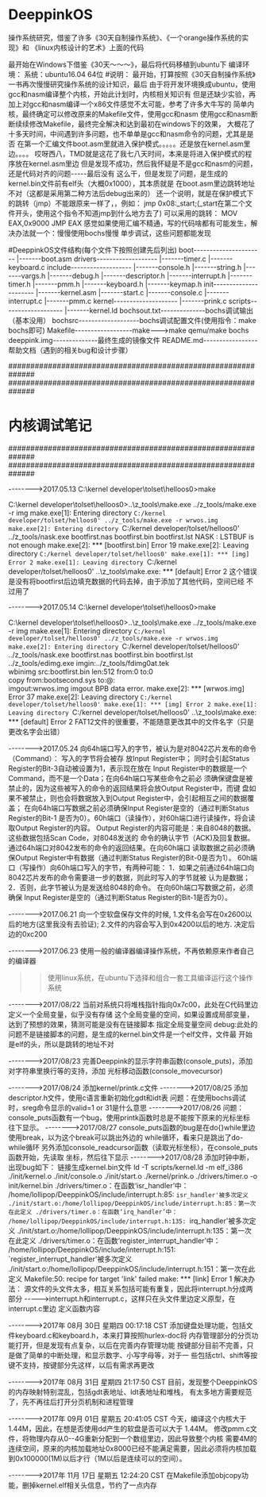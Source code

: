 # DeeppinkOS
操作系统研究，借鉴了许多《30天自制操作系统》、《一个orange操作系统的实现》和
《linux内核设计的艺术》上面的代码

最开始在Windows下借鉴《30天～～～》，最后将代码移植到ubuntu下
编译环境：
系统：ubuntu16.04 64位
#说明：
    最开始，打算按照《30天自制操作系统》一书再次慢慢研究操作系统的设计知识，最后
由于将开发环境换成ubuntu，使用gcc和nasm编译整个内核，开始此计划时，内核相关知识有
但是还缺少实验，再加上对gcc和nasm编译一个x86文件感觉不太可能，参考了许多大牛写的
简单内核，最终确定可以修改原来的Makefile文件，使用gcc和nasm
    使用gcc和nasm断断续续修改Makefile，最终完全解决和达到最初在windows下的效果，
大概花了十多天时间，中间遇到许多问题，也不单单是gcc和nasm命令的问题，尤其是是否
在第一个汇编文件boot.asm里就进入保护模式。。。。。还是放在kernel.asm里边。。。。
哎呀西八，TMD就是这花了我七八天时间，本来是将进入保护模式的程序放在kernel.asm里边
但是发现不成功，然后我怀疑是不是gcc和nasm的问题，还是代码对齐的问题-----最后没有
这么干，但是发现了问题，是生成的kernel.bin文件前有elf头（大概0x1000），其本质就是
在boot.asm里边跳转地址不对（这都是采用第二种方法后debug出来的）
    还一个说明，就是在保护模式下的跳转（jmp）不能跟原来一样了，，例如：
    jmp 0x08:_start;(_start在第二个文件开头，使用这个指令不知道jmp到什么地方去了)
    可以采用的跳转：
    MOV EAX,0x9000
    JMP EAX
感觉如果使用汇编不精通，写的代码啥都有可能发生，解决办法就一个：慢慢使用bochs慢慢
单步调试，这些问题都能发现

#DeeppinkOS文件结构(每个文件下按照创建先后列出)
boot----------------------
    |-------boot.asm
drivers-------------------
    |-------timer.c
    |-------keyboard.c
include-------------------
    |-------console.h
    |-------string.h
    |-------vargs.h
    |-------debug.h
    |-------descriptor.h
    |-------interrupt.h
    |-------timer.h
    |-------pmm.h
    |-------keyboard.h
    |-------keymap.h
init----------------------
    |-------kernel.asm
    |-------start.c
    |-------console.c
    |-------interrupt.c
    |-------pmm.c
kernel--------------------
    |-------prink.c
scripts-------------------
    |-------kernel.ld
bochsout.txt--------------bochs调试输出（基本没用）
bochsrc-------------------bochs调试配置文件(使用指令：make bochs即可)
Makefile------------------make--->make qemu/make bochs
deeppink.img--------------最终生成的镜像文件
README.md-----------------帮助文档（遇到的相关bug和设计步骤）

##############################################################
##############################################################
#                      内核调试笔记
##############################################################
##############################################################

-------->2017.05.13
C:\kernel developer\tolset\helloos0>make

C:\kernel developer\tolset\helloos0>..\z_tools\make.exe
../z_tools/make.exe -r img
make.exe[1]: Entering directory `C:/kernel developer/tolset/helloos0'
../z_tools/make.exe -r wrwos.img
make.exe[2]: Entering directory `C:/kernel developer/tolset/helloos0'
../z_tools/nask.exe bootfirst.nas bootfirst.bin bootfirst.lst
NASK : LSTBUF is not enough
make.exe[2]: *** [bootfirst.bin] Error 19
make.exe[2]: Leaving directory `C:/kernel developer/tolset/helloos0'
make.exe[1]: *** [img] Error 2
make.exe[1]: Leaving directory `C:/kernel developer/tolset/helloos0'
..\z_tools\make.exe: *** [default] Error 2
    这个错误是没有将bootfirst后边填充数据的代码去掉，由于添加了其他代码，空间已经
不过用了

-------->2017.05.14
C:\kernel developer\tolset\helloos0>make

C:\kernel developer\tolset\helloos0>..\z_tools\make.exe
../z_tools/make.exe -r img
make.exe[1]: Entering directory `C:/kernel developer/tolset/helloos0'
../z_tools/make.exe -r wrwos.img
make.exe[2]: Entering directory `C:/kernel developer/tolset/helloos0'
../z_tools/nask.exe bootfirst.nas bootfirst.bin bootfirst.lst
../z_tools/edimg.exe   imgin:../z_tools/fdimg0at.tek \
        wbinimg src:bootfirst.bin len:512 from:0 to:0 \
        copy from:bootsecond.sys to:@: \
        imgout:wrwos.img
imgout BPB data error.
make.exe[2]: *** [wrwos.img] Error 37
make.exe[2]: Leaving directory `C:/kernel developer/tolset/helloos0'
make.exe[1]: *** [img] Error 2
make.exe[1]: Leaving directory `C:/kernel developer/tolset/helloos0'
..\z_tools\make.exe: *** [default] Error 2
FAT12文件的很重要，不能随意更改其中的文件名字（只是更改名字会出错）


-------->2017.05.24
向64h端口写入的字节，被认为是对8042芯片发布的命令（Command）： 写入的字节将会被存
放Input Register中； 同时会引起Status Register的Bit-3自动被设置为1，表示现在放在
Input Register中的数据是一个Command，而不是一个Data；在向64h端口写某些命令之前必
须确保键盘是被禁止的，因为这些被写入的命令的返回结果将会放Output Register中，而键
盘如果不被禁止，则也会将数据放入到Output Register中，会引起相互之间的数据覆盖；
在向64h端口写数据之前必须确保Input Register是空的（通过判断Status Register的Bit-1
是否为0）。60h端口（读操作），对60h端口进行读操作，将会读取Output Register的内容。
Output Register的内容可能是：来自8048的数据。这些数据包括Scan Code，对8048发送的
命令的确认字节（ACK)及回复数据。 通过64h端口对8042发布的命令的返回结果。在向60h端口
读取数据之前必须确保Output Register中有数据（通过判断Status Register的Bit-0是否为1）。
60h端口（写操作）向60h端口写入的字节，有两种可能：
1．如果之前通过64h端口向8042芯片发布的命令需要进一步的数据，则此时写入的字节就被
   认为是数据；
2．否则，此字节被认为是发送给8048的命令。 在向60h端口写数据之前，必须确保
   Input Register是空的（通过判断Status Register的Bit-1是否为0）。

-------->2017.06.21
向一个空软盘保存文件的时候,
1.文件名会写在0x2600以后的地方(这里我没有去验证);
2.文件的内容会写入到0x4200以后的地方.
决定后边的0xc200

-------->2017.06.23
      使用一般的编译器编译操作系统，不再依赖原来作者自己的编译器
>>使用linux系统，在ubuntu下选择和组合一套工具编译运行这个操作系统

-------->2017/08/22
   当前对系统只将堆栈指针指向0x7c00，此处在C代码里边定义一个全局变量，似乎没有存储
这个全局变量的空间，如果设置成局部变量，达到了预想的效果，猜测可能是没有在链接脚本
指定全局变量空间
   debug:此处的问题不是链接脚本的问题，是生成的kernel.bin文件是一个elf文件，文件最
开始是elf的头，所以是跳转的地址不对

-------->2017/08/23
   完善Deeppink的显示字符串函数(console_puts)，添加对字符串里换行等的支持，添加
光标移动函数(console_movecursor)

-------->2017/08/24
   添加kernel/printk.c文件
-------->2017/08/25
   添加descriptor.h文件，使用c语言重新初始化gdt和idt表
   问题：在使用bochs调试时，sreg命令显示的valid=1 or 31是什么意思
-------->2017/08/26
   问题：console_puts函数有一个bug，使用printk函数时总是不能按下原来的光标坐标
往下显示。
-------->2017/08/27
   console_puts函数的bug是在do{}while里边使用break，以为这个break可以跳出外边的
while循环，看来只是跳出了do-while循环
   另外添加console_readcursor函数（读取光标坐标），在console_puts函数开始，先读取
坐标，然后往下显示
-------->2017/08/28
添加时钟中断，出现bug如下：
链接生成kernel.bin文件
ld -T scripts/kernel.ld -m elf_i386 ./init/kernel.o ./init/console.o ./init/start.o ./kernel/prink.o ./drivers/timer.o -o init/kernel.bin
./drivers/timer.o：在函数‘isr_handler’中：
/home/lollipop/DeeppinkOS/include/interrupt.h:85: `isr_handler'被多次定义
./init/start.o:/home/lollipop/DeeppinkOS/include/interrupt.h:85：第一次在此定义
./drivers/timer.o：在函数‘irq_handler’中：
/home/lollipop/DeeppinkOS/include/interrupt.h:135: `irq_handler'被多次定义
./init/start.o:/home/lollipop/DeeppinkOS/include/interrupt.h:135：第一次在此定义
./drivers/timer.o：在函数‘register_interrupt_handler’中：
/home/lollipop/DeeppinkOS/include/interrupt.h:151: `register_interrupt_handler'被多次定义
./init/start.o:/home/lollipop/DeeppinkOS/include/interrupt.h:151：第一次在此定义
Makefile:50: recipe for target 'link' failed
make: *** [link] Error 1
解决办法：
    源文件的头文件太多，相互关系包括可能有重复，因此将interrupt.h分成两部分
----->interrupt.h和interrupt.c，这样只在头文件里边定义原型，在interrupt.c里边
定义函数内容

-------->2017年 08月 30日 星期四 00:17:18 CST
    添加键盘处理功能，包括文件keyboard.c和keyboard.h，本来打算按照hurlex-doc将
内存管理部分的分页功能打开，但是发现有点复杂，以后在完善内存管理功能
    按键部分目前不完善，只是做了简单的中断处理，和显示数字、小写字母等，对于一
些包括ctrl、shift等按键不支持，按键部分先这样，以后有需求再更改

-------->2017年 08月 31日 星期四 21:17:50 CST
    目前，发现整个DeeppinkOS的内存映射特别混乱，包括gdt表地址、ldt表地址和堆栈，
有太多地方需要规范了，先不再往后打开分页机制和进程管理

-------->2017年 09月 01日 星期五 20:41:05 CST
    今天，编译这个内核大于1.44M，因此，在想是否使用dd产生的软盘是否可以大于
1.44M。
    修改pmm.c文件，将物理内存从0--4G重新分配到一个数组里边，因此导致整个内核
需要4M的连续空间，原来的内核加载地址0x8000已经不能满足需要，因此必须将内核加载
到0x100000(1M)以后才行（1M以后是连续可以的空间）。

-------->2017年 11月 17日 星期五 12:24:20 CST
    在Makefile添加objcopy功能，删掉kernel.elf相关头信息，节约了一点内存
